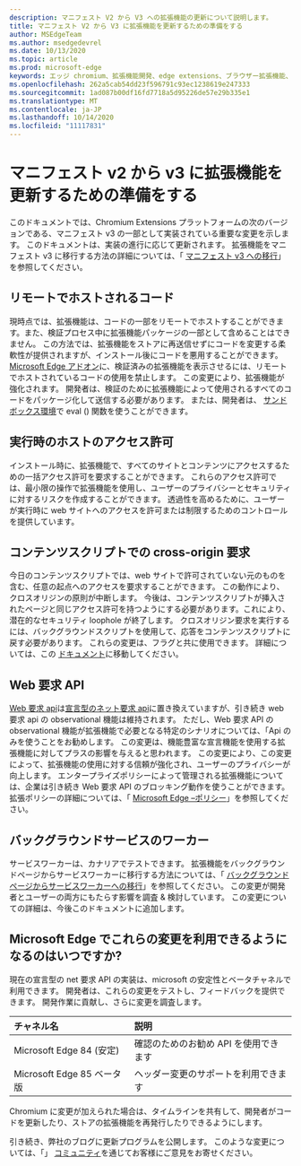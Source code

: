 ```yaml
---
description: マニフェスト V2 から V3 への拡張機能の更新について説明します。
title: マニフェスト V2 から V3 に拡張機能を更新するための準備をする
author: MSEdgeTeam
ms.author: msedgedevrel
ms.date: 10/13/2020
ms.topic: article
ms.prod: microsoft-edge
keywords: エッジ chromium、拡張機能開発、edge extensions、ブラウザー拡張機能、アドオン、開発者、マニフェスト v3、マニフェスト v3 への移行
ms.openlocfilehash: 262a5cab54dd23f596791c93ec1238619e247333
ms.sourcegitcommit: 1ad087b00df16fd7718a5d95226de57e29b335e1
ms.translationtype: MT
ms.contentlocale: ja-JP
ms.lasthandoff: 10/14/2020
ms.locfileid: "11117831"
---
```

# マニフェスト v2 から v3 に拡張機能を更新するための準備をする 

このドキュメントでは、Chromium Extensions プラットフォームの次のバージョンである、マニフェスト v3 の一部として実装されている重要な変更を示します。 このドキュメントは、実装の進行に応じて更新されます。 拡張機能をマニフェスト v3 に移行する方法の詳細については、「 [マニフェスト v3 への移行][Google_Migrate_to_MV3]」を参照してください。 

## リモートでホストされるコード  

現時点では、拡張機能は、コードの一部をリモートでホストすることができます。また、検証プロセス中に拡張機能パッケージの一部として含めることはできません。 この方法では、拡張機能をストアに再送信せずにコードを変更する柔軟性が提供されますが、インストール後にコードを悪用することができます。 [Microsoft Edge アドオン][EdgeAddons]に、検証済みの拡張機能を表示させるには、リモートでホストされているコードの使用を禁止します。 この変更により、拡張機能が強化されます。 開発者は、検証のために拡張機能によって使用されるすべてのコードをパッケージ化して送信する必要があります。 または、開発者は、 [サンドボックス環境][sandboxingEval]で eval () 関数を使うことができます。 

## 実行時のホストのアクセス許可  

インストール時に、拡張機能で、すべてのサイトとコンテンツにアクセスするための一括アクセス許可を要求することができます。 これらのアクセス許可では、最小限の操作で拡張機能を使用し、ユーザーのプライバシーとセキュリティに対するリスクを作成することができます。 透過性を高めるために、ユーザーが実行時に web サイトへのアクセスを許可または制限するためのコントロールを提供しています。 

## コンテンツスクリプトでの cross-origin 要求  

今日のコンテンツスクリプトでは、web サイトで許可されていない元のものを含む、任意の起点へのアクセスを要求することができます。 この動作により、クロスオリジンの原則が中断します。 今後は、コンテンツスクリプトが挿入されたページと同じアクセス許可を持つようにする必要があります。これにより、潜在的なセキュリティ loophole が終了します。 クロスオリジン要求を実行するには、バックグラウンドスクリプトを使用して、応答をコンテンツスクリプトに戻す必要があります。 これらの変更は、フラグと共に使用できます。 詳細については、この [ドキュメント][CORS]に移動してください。 

## Web 要求 API  

[Web 要求 api][WebRequestAPI]は[宣言型のネット要求 api][DeclarativeNetRequestAPI]に置き換えていますが、引き続き web 要求 api の observational 機能は維持されます。 ただし、Web 要求 API の observational 機能が拡張機能で必要となる特定のシナリオについては、「Api のみを使うことをお勧めします。 この変更は、機能豊富な宣言機能を使用する拡張機能に対してプラスの影響を与えると思われます。 この変更により、この変更によって、拡張機能の使用に対する信頼が強化され、ユーザーのプライバシーが向上します。
エンタープライズポリシーによって管理される拡張機能については、企業は引き続き Web 要求 API のブロッキング動作を使うことができます。 拡張ポリシーの詳細については、「 [Microsoft Edge –ポリシー][MicrosoftEdgePolicies]」を参照してください。 

## バックグラウンドサービスのワーカー  
 
サービスワーカーは、カナリアでテストできます。 拡張機能をバックグラウンドページからサービスワーカーに移行する方法については、「 [バックグラウンドページからサービスワーカーへの移行][ServiceWorkers]」を参照してください。 この変更が開発者とユーザーの両方にもたらす影響を調査 & 検討しています。 この変更についての詳細は、今後このドキュメントに追加します。 

## Microsoft Edge でこれらの変更を利用できるようになるのはいつですか?

現在の宣言型の net 要求 API の実装は、microsoft の安定性とベータチャネルで利用できます。 開発者は、これらの変更をテストし、フィードバックを提供できます。 開発作業に貢献し、さらに変更を調査します。 

| チャネル名 | 説明 |
|:--- |:--- |  
| Microsoft Edge 84 (安定) | 確認のためのお勧め API を使用できます |  
| Microsoft Edge 85 ベータ版 | ヘッダー変更のサポートを利用できます| 

Chromium に変更が加えられた場合は、タイムラインを共有して、開発者がコードを更新したり、ストアの拡張機能を再発行したりできるようにします。 

引き続き、弊社のブログに更新プログラムを公開します。 このような変更については、「」 [コミュニティ][TechCommunity]を通じてお客様にご意見をお寄せください。

<!-- links -->  

[EdgeAddons]: https://microsoftedge.microsoft.com/addons/ "Microsoft Edge アドオン"  
[MicrosoftBlog]: https://blogs.windows.com/windowsexperience/2018/12/06/microsoft-edge-making-the-web-better-through-more-open-source-collaboration/  
[MicrosoftEdgePolicies]: https://docs.microsoft.com/deployedge/microsoft-edge-policies#extensions 

[TechCommunity]: https://techcommunity.microsoft.com/t5/articles/manifest-v3-changes-are-now-available-in-microsoft-edge/m-p/1780254 "技術コミュニティ"  


[Google_Migrate_to_MV3]: https://developer.chrome.com/extensions/migrating_to_manifest_v3   
[SandboxingEval]: https://developer.chrome.com/apps/sandboxingEval "Chrome の拡張機能で eval を使います。なく."
[CORS]: https://www.chromium.org/Home/chromium-security/extension-content-script-fetches "拡張コンテンツスクリプトでの cross-origin 要求の変更"
[WebRequestAPI]: https://developer.chrome.com/extensions/webRequest "Web 要求 API"  
[DeclarativeNetRequestAPI]: https://developer.chrome.com/extensions/declarativeNetRequest/ "宣言型ネットワーク要求 API"
[ServiceWorkers]:  https://developers.chrome.com/extensions/migrating_to_service_workers


